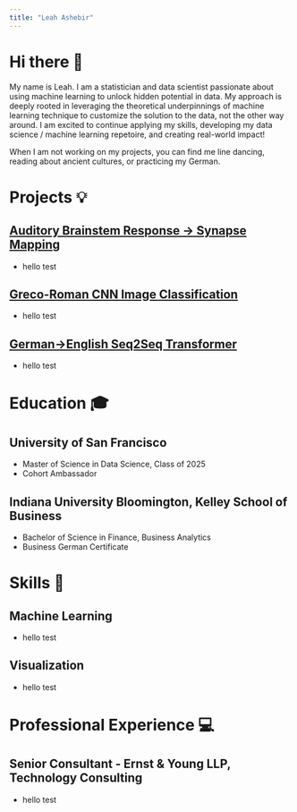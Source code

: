 ```yaml
---
title: "Leah Ashebir"
---
```


<link rel="stylesheet" href="/assets/css/style.scss">

# Hi there 👋
My name is Leah. I am a statistician and data scientist passionate about using machine learning to unlock hidden potential in data. My approach is deeply rooted in leveraging the theoretical underpinnings of machine learning technique to customize the solution to the data, not the other way around. I am excited to continue applying my skills, developing my data science / machine learning repetoire, and creating real-world impact!

When I am not working on my projects, you can find me line dancing, reading about ancient cultures, or practicing my German.

# Projects 💡
## [Auditory Brainstem Response → Synapse Mapping](https://github.com/lashebir/synapsemodel)
  - hello test
    
## [Greco-Roman CNN Image Classification](https://github.com/lashebir/grecoroman-imageclassification)
  - hello test
    
## [German→English Seq2Seq Transformer](https://github.com/lashebir/de-en-translator)
  - hello test

# Education 🎓
## University of San Francisco
- Master of Science in Data Science, Class of 2025
- Cohort Ambassador
  
## Indiana University Bloomington, Kelley School of Business
- Bachelor of Science in Finance, Business Analytics
- Business German Certificate

# Skills 🧠
## Machine Learning
- hello test
  
## Visualization
- hello test

# Professional Experience 💻
## Senior Consultant - Ernst & Young LLP, Technology Consulting
- hello test

